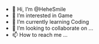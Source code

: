 - 👋 Hi, I’m @HeheSmile
- 👀 I’m interested in Game
- 🌱 I’m currently learning Coding
- 💞️ I’m looking to collaborate on ...
- 📫 How to reach me ...

<!---
HeheSmile/HeheSmile is a ✨ special ✨ repository because its `README.md` (this file) appears on your GitHub profile.
You can click the Preview link to take a look at your changes.
--->
